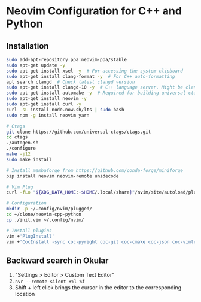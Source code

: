 # Neovim Configuration for C++ and Python

## Installation

```bash
sudo add-apt-repository ppa:neovim-ppa/stable
sudo apt-get update -y
sudo apt-get install xsel -y  # For accessing the system clipboard
sudo apt-get install clang-format -y  # For C++ auto-formatting
apt search clangd  # Check latest clangd version
sudo apt-get install clangd-10 -y  # C++ language server. Might be clangd-12 on Ubuntu 20.04
sudo apt-get install automake -y  # Required for building universal-ctags from source
sudo apt-get install neovim -y
sudo apt-get install curl -y
curl -sL install-node.now.sh/lts | sudo bash
sudo npm -g install neovim yarn

# Ctags
git clone https://github.com/universal-ctags/ctags.git
cd ctags
./autogen.sh
./configure
make -j12
sudo make install

# Install mambaforge from https://github.com/conda-forge/miniforge
pip install neovim neovim-remote unidecode

# Vim Plug
curl -fLo "${XDG_DATA_HOME:-$HOME/.local/share}"/nvim/site/autoload/plug.vim --create-dirs https://raw.githubusercontent.com/junegunn/vim-plug/master/plug.vim

# Configuration
mkdir -p ~/.config/nvim/plugged/
cd ~/clone/neovim-cpp-python
cp ./init.vim ~/.config/nvim/

# Install plugins
vim +'PlugInstall'
vim +'CocInstall -sync coc-pyright coc-git coc-cmake coc-json coc-vimtex coc-clangd coc-snippets'
```

## Backward search in Okular

1. "Settings > Editor > Custom Text Editor"
2. `nvr --remote-silent +%l %f`
3. Shift + left click brings the cursor in the editor to the corresponding location
